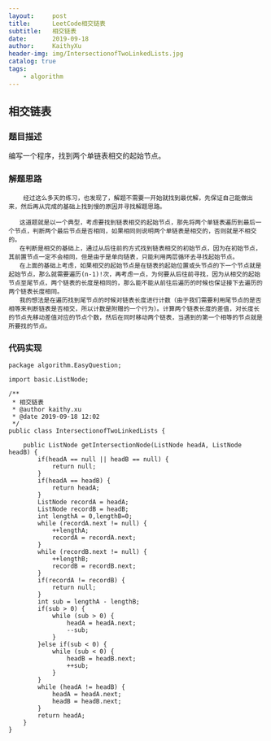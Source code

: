 ```yaml
---
layout:     post
title:      LeetCode相交链表
subtitle:   相交链表
date:       2019-09-18
author:     KaithyXu
header-img: img/IntersectionofTwoLinkedLists.jpg
catalog: true
tags:
    - algorithm
---
```

## 相交链表


### 题目描述

编写一个程序，找到两个单链表相交的起始节点。

### 解题思路

        经过这么多天的练习，也发现了，解题不需要一开始就找到最优解，先保证自己能做出来，然后再从完成的基础上找到慢的原因并寻找解题思路。
    
       这道题就是以一个典型，考虑要找到链表相交的起始节点，那先将两个单链表遍历到最后一个节点，判断两个最后节点是否相同，如果相同则说明两个单链表是相交的，否则就是不相交的。
       在判断是相交的基础上，通过从后往前的方式找到链表相交的初始节点，因为在初始节点，其前置节点一定不会相同，但是由于是单向链表，只能利用两层循环去寻找起始节点。
       在上面的基础上考虑，如果相交的起始节点是在链表的起始位置或头节点的下一个节点就是起始节点，那么就需要遍历(n-1)!次，再考虑一点，为何要从后往前寻找，因为从相交的起始节点至尾节点，两个链表的长度是相同的，那么能不能从前往后遍历的时候也保证接下去遍历的两个链表长度相同。
       我的想法是在遍历找到尾节点的时候对链表长度进行计数（由于我们需要利用尾节点的是否相等来判断链表是否相交，所以计数是附赠的一个行为）。计算两个链表长度的差值，对长度长的节点先移动差值对应的节点个数，然后在同时移动两个链表，当遇到的第一个相等的节点就是所要找的节点。

### 代码实现

```
package algorithm.EasyQuestion;

import basic.ListNode;

/**
 * 相交链表
 * @author kaithy.xu
 * @date 2019-09-18 12:02
 */
public class IntersectionofTwoLinkedLists {

    public ListNode getIntersectionNode(ListNode headA, ListNode headB) {
        if(headA == null || headB == null) {
            return null;
        }
        if(headA == headB) {
            return headA;
        }
        ListNode recordA = headA;
        ListNode recordB = headB;
        int lengthA = 0,lengthB=0;
        while (recordA.next != null) {
            ++lengthA;
            recordA = recordA.next;
        }
        while (recordB.next != null) {
            ++lengthB;
            recordB = recordB.next;
        }
        if(recordA != recordB) {
            return null;
        }
        int sub = lengthA - lengthB;
        if(sub > 0) {
            while (sub > 0) {
                headA = headA.next;
                --sub;
            }
        }else if(sub < 0) {
            while (sub < 0) {
                headB = headB.next;
                ++sub;
            }
        }
        while (headA != headB) {
            headA = headA.next;
            headB = headB.next;
        }
        return headA;
    }
}



```

